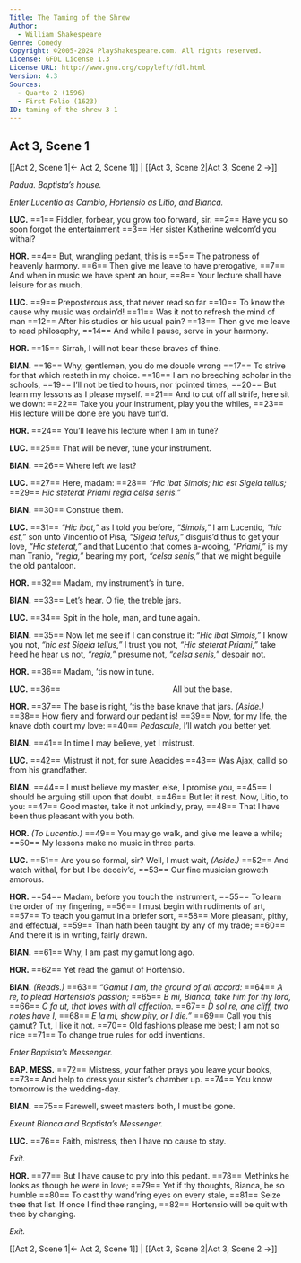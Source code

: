 ```yaml
---
Title: The Taming of the Shrew
Author: 
  - William Shakespeare
Genre: Comedy
Copyright: ©2005-2024 PlayShakespeare.com. All rights reserved.
License: GFDL License 1.3
License URL: http://www.gnu.org/copyleft/fdl.html
Version: 4.3
Sources:
  - Quarto 2 (1596)
  - First Folio (1623)
ID: taming-of-the-shrew-3-1
---
```


## Act 3, Scene 1
[[Act 2, Scene 1|← Act 2, Scene 1]] | [[Act 3, Scene 2|Act 3, Scene 2 →]]

*Padua. Baptista’s house.*

*Enter Lucentio as Cambio, Hortensio as Litio, and Bianca.*

**LUC.**
==1== Fiddler, forbear, you grow too forward, sir.
==2== Have you so soon forgot the entertainment
==3== Her sister Katherine welcom’d you withal?

**HOR.**
==4== But, wrangling pedant, this is
==5== The patroness of heavenly harmony.
==6== Then give me leave to have prerogative,
==7== And when in music we have spent an hour,
==8== Your lecture shall have leisure for as much.

**LUC.**
==9== Preposterous ass, that never read so far
==10== To know the cause why music was ordain’d!
==11== Was it not to refresh the mind of man
==12== After his studies or his usual pain?
==13== Then give me leave to read philosophy,
==14== And while I pause, serve in your harmony.

**HOR.**
==15== Sirrah, I will not bear these braves of thine.

**BIAN.**
==16== Why, gentlemen, you do me double wrong
==17== To strive for that which resteth in my choice.
==18== I am no breeching scholar in the schools,
==19== I’ll not be tied to hours, nor ’pointed times,
==20== But learn my lessons as I please myself.
==21== And to cut off all strife, here sit we down:
==22== Take you your instrument, play you the whiles,
==23== His lecture will be done ere you have tun’d.

**HOR.**
==24== You’ll leave his lecture when I am in tune?

**LUC.**
==25== That will be never, tune your instrument.

**BIAN.**
==26== Where left we last?

**LUC.**
==27== Here, madam:
==28== *“Hic ibat Simois; hic est Sigeia tellus;*
==29== *Hic steterat Priami regia celsa senis.”*

**BIAN.**
==30== Construe them.

**LUC.**
==31== *“Hic ibat,”* as I told you before, *“Simois,”* I am Lucentio, *“hic est,”* son unto Vincentio of Pisa, *“Sigeia tellus,”* disguis’d thus to get your love, *“Hic steterat,”* and that Lucentio that comes a-wooing, *“Priami,”* is my man Tranio, *“regia,”* bearing my port, *“celsa senis,”* that we might beguile the old pantaloon.

**HOR.**
==32== Madam, my instrument’s in tune.

**BIAN.**
==33== Let’s hear. O fie, the treble jars.

**LUC.**
==34== Spit in the hole, man, and tune again.

**BIAN.**
==35== Now let me see if I can construe it: *“Hic ibat Simois,”* I know you not, *“hic est Sigeia tellus,”* I trust you not, *“Hic steterat Priami,”* take heed he hear us not, *“regia,”* presume not, *“celsa senis,”* despair not.

**HOR.**
==36== Madam, ’tis now in tune.

**LUC.**
==36==               All but the base.

**HOR.**
==37== The base is right, ’tis the base knave that jars.
*(Aside.)*
==38== How fiery and forward our pedant is!
==39== Now, for my life, the knave doth court my love:
==40== *Pedascule*, I’ll watch you better yet.

**BIAN.**
==41== In time I may believe, yet I mistrust.

**LUC.**
==42== Mistrust it not, for sure Aeacides
==43== Was Ajax, call’d so from his grandfather.

**BIAN.**
==44== I must believe my master, else, I promise you,
==45== I should be arguing still upon that doubt.
==46== But let it rest. Now, Litio, to you:
==47== Good master, take it not unkindly, pray,
==48== That I have been thus pleasant with you both.

**HOR.**
*(To Lucentio.)*
==49== You may go walk, and give me leave a while;
==50== My lessons make no music in three parts.

**LUC.**
==51== Are you so formal, sir? Well, I must wait,
*(Aside.)*
==52== And watch withal, for but I be deceiv’d,
==53== Our fine musician groweth amorous.

**HOR.**
==54== Madam, before you touch the instrument,
==55== To learn the order of my fingering,
==56== I must begin with rudiments of art,
==57== To teach you gamut in a briefer sort,
==58== More pleasant, pithy, and effectual,
==59== Than hath been taught by any of my trade;
==60== And there it is in writing, fairly drawn.

**BIAN.**
==61== Why, I am past my gamut long ago.

**HOR.**
==62== Yet read the gamut of Hortensio.

**BIAN.**
*(Reads.)*
==63== *“Gamut I am, the ground of all accord:*
==64== *A re, to plead Hortensio’s passion;*
==65== *B mi, Bianca, take him for thy lord,*
==66== *C fa ut, that loves with all affection.*
==67== *D sol re, one cliff, two notes have I,*
==68== *E la mi, show pity, or I die.”*
==69== Call you this gamut? Tut, I like it not.
==70== Old fashions please me best; I am not so nice
==71== To change true rules for odd inventions.

*Enter Baptista’s Messenger.*

**BAP. MESS.**
==72== Mistress, your father prays you leave your books,
==73== And help to dress your sister’s chamber up.
==74== You know tomorrow is the wedding-day.

**BIAN.**
==75== Farewell, sweet masters both, I must be gone.

*Exeunt Bianca and Baptista’s Messenger.*

**LUC.**
==76== Faith, mistress, then I have no cause to stay.

*Exit.*

**HOR.**
==77== But I have cause to pry into this pedant.
==78== Methinks he looks as though he were in love;
==79== Yet if thy thoughts, Bianca, be so humble
==80== To cast thy wand’ring eyes on every stale,
==81== Seize thee that list. If once I find thee ranging,
==82== Hortensio will be quit with thee by changing.

*Exit.*

[[Act 2, Scene 1|← Act 2, Scene 1]] | [[Act 3, Scene 2|Act 3, Scene 2 →]]